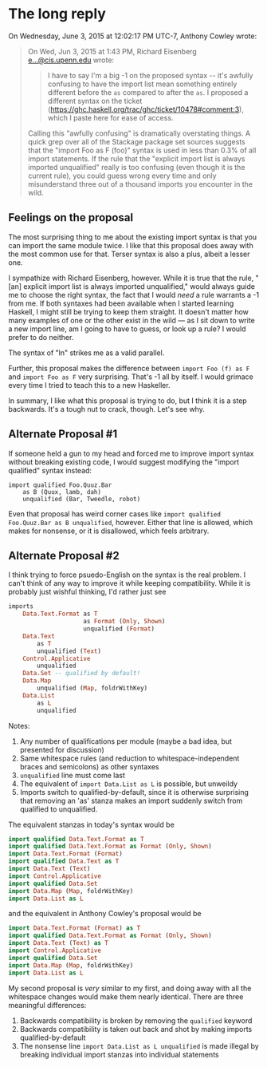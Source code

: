The long reply
==============

On Wednesday, June 3, 2015 at 12:02:17 PM UTC-7, Anthony Cowley wrote:
> 
> On Wed, Jun 3, 2015 at 1:43 PM, Richard Eisenberg <e...@cis.upenn.edu> wrote: 
> > I have to say I'm a big -1 on the proposed syntax -- it's awfully confusing 
> > to have the import list mean something entirely different before the `as` 
> > compared to after the `as`. I proposed a different syntax on the ticket 
> > (https://ghc.haskell.org/trac/ghc/ticket/10478#comment:3), which I paste 
> > here for ease of access. 
> 
> Calling this "awfully confusing" is dramatically overstating things. A 
> quick grep over all of the Stackage package set sources suggests that 
> the "import Foo as F (foo)" syntax is used in less than 0.3% of all 
> import statements. If the rule that the "explicit import list is 
> always imported unqualified" really is too confusing (even though it 
> is the current rule), you could guess wrong every time and only 
> misunderstand three out of a thousand imports you encounter in the 
> wild. 
> 

Feelings on the proposal
------------------------

The most surprising thing to me about the existing import syntax is that you can
import the same module twice. I like that this
proposal does away with the most common use for that. Terser syntax is also a plus,
albeit a lesser one.

I sympathize with Richard Eisenberg, however. While it is true that the rule, "[an] explicit import list is always imported unqualified," would always guide me to choose the right syntax, the fact that I would *need* a rule warrants a -1 from me. If both syntaxes had been available when I started learning Haskell, I might still be trying to keep them straight. It doesn't matter how many examples of one or the other exist in the wild — as I sit down to write a new import line, am I going to have to guess, or look up a rule? I would prefer to do neither.

The syntax of "ln" strikes me as a valid parallel.

Further, this proposal makes the difference between `import Foo (f) as F` and `import Foo as F` very surprising. That's -1 all by itself. I would grimace every time I tried to teach this to a new Haskeller.

In summary, I like what this proposal is trying to do, but I think it is a step backwards. It's a tough nut to crack, though. Let's see why.

Alternate Proposal #1
------------

If someone held a gun to my head and forced me to improve import syntax without breaking existing code, I would suggest modifying the "import qualified" syntax instead:

    import qualified Foo.Quuz.Bar
        as B (Quux, lamb, dah)
        unqualified (Bar, Tweedle, robot)

Even that proposal has weird corner cases like `import qualified Foo.Quuz.Bar as B unqualified`, however. Either that line is allowed, which makes for nonsense, or it is disallowed, which feels arbitrary.

Alternate Proposal #2
-----------

I think trying to force psuedo-English on the syntax is the real problem. I can't think of any way to improve it while keeping compatibility. While it is probably just wishful thinking, I'd rather just see

```haskell
imports
    Data.Text.Format as T
                     as Format (Only, Shown)
                     unqualified (Format)
    Data.Text
        as T
        unqualified (Text)
    Control.Applicative
        unqualified
    Data.Set -- qualified by default!
    Data.Map
        unqualified (Map, foldrWithKey)
    Data.List
        as L
        unqualified

```

Notes:

1. Any number of qualifications per module (maybe a bad idea, but presented for discussion)
2. Same whitespace rules (and reduction to whitespace-independent braces and semicolons) as other syntaxes
3. `unqualified` line must come last
4. The equivalent of `import Data.List as L` is possible, but unweildy
5. Imports switch to qualified-by-default, since it is otherwise surprising that removing an 'as' stanza makes an import suddenly switch from qualified to unqualified.

The equivalent stanzas in today's syntax would be

```haskell
import qualified Data.Text.Format as T
import qualified Data.Text.Format as Format (Only, Shown)
import Data.Text.Format (Format)
import qualified Data.Text as T
import Data.Text (Text)
import Control.Applicative
import qualified Data.Set
import Data.Map (Map, foldrWithKey)
import Data.List as L
```

and the equivalent in Anthony Cowley's proposal would be

```haskell
import Data.Text.Format (Format) as T
import qualified Data.Text.Format as Format (Only, Shown)
import Data.Text (Text) as T
import Control.Applicative
import qualified Data.Set
import Data.Map (Map, foldrWithKey)
import Data.List as L
```


My second proposal is *very* similar to my first, and doing away with all the whitespace changes would make them nearly identical. There are three meaningful differences:

1. Backwards compatibility is broken by removing the `qualified` keyword
2. Backwards compatibility is taken out back and shot by making imports qualified-by-default
2. The nonsense line `import Data.List as L unqualified` is made illegal by breaking individual import stanzas 
into individual statements
